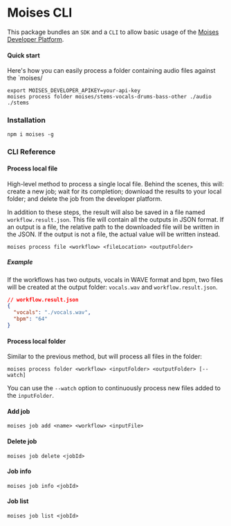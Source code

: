 # Moises CLI

This package bundles an `SDK` and a `CLI` to allow basic usage of the [Moises Developer Platform](https://developer.moises.ai).

#### Quick start

Here's how you can easily process a folder containing audio files against the `moises/

```shell
export MOISES_DEVELOPER_APIKEY=your-api-key
moises process folder moises/stems-vocals-drums-bass-other ./audio ./stems
```

### Installation

```shell
npm i moises -g
```

### CLI Reference

#### Process local file

High-level method to process a single local file. Behind the scenes, this will: create a new job; wait for its completion; download the results to your local folder; and delete the job from the developer platform.

In addition to these steps, the result will also be saved in a file named `workflow.result.json`. This file will contain all the outputs in JSON format. If an output is a file, the relative path to the downloaded file will be written in the JSON. If the output is not a file, the actual value will be written instead.

```shell
moises process file <workflow> <fileLocation> <outputFolder>
```

##### Example

If the workflows has two outputs, vocals in WAVE format and bpm, two files will be created at the output folder: `vocals.wav` and `workflow.result.json`.

```json
// workflow.result.json
{
  "vocals": "./vocals.wav",
  "bpm": "64"
}
```

#### Process local folder

Similar to the previous method, but will process all files in the folder:

```shell
moises process folder <workflow> <inputFolder> <outputFolder> [--watch]
```

You can use the `--watch` option to continuously process new files added to the `inputFolder`.

#### Add job

```shell
moises job add <name> <workflow> <inputFile>
```

#### Delete job

```shell
moises job delete <jobId>
```

#### Job info

```shell
moises job info <jobId>
```

#### Job list

```shell
moises job list <jobId>
```
